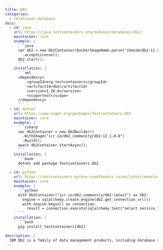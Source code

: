 ```yaml
---
title: DB2
categories:
  - relational-database
docs:
  - id: java
    url: https://java.testcontainers.org/modules/databases/db2/
    maintainer: core
    example: |
      ```java
      var db2 = new Db2Container(DockerImageName.parse("ibmcom/db2:11.5.0.0a"))
        .acceptLicense();
      db2.start();
      ```
    installation: |
      ```xml
      <dependency>
          <groupId>org.testcontainers</groupId>
          <artifactId>db2</artifactId>
          <version>1.20.0</version>
          <scope>test</scope>
      </dependency>
      ```
  - id: dotnet
    url: https://www.nuget.org/packages/Testcontainers.Db2
    maintainer: core
    example: |
      ```csharp
      var db2Container = new Db2Builder()
        .WithImage("icr.io/db2_community/db2:12.1.0.0")
        .Build();
      await db2Container.StartAsync();
      ```
    installation: |
      ```bash
      dotnet add package Testcontainers.Db2
      ```
  - id: python
    url: https://testcontainers-python.readthedocs.io/en/latest/modules/db2/README.html
    maintainer: core
    example: |
      ```python
      with Db2Container("icr.io/db2_community/db2:latest") as db2:
        engine = sqlalchemy.create_engine(db2.get_connection_url())
        with engine.begin() as connection:
          result = connection.execute(sqlalchemy.text("select service_level from sysibmadm.env_inst_info"))
      ```
    installation: |
      ```bash
      pip install testcontainers[db2]
      ```
description: |
  IBM Db2 is a family of data management products, including database servers.
---
```

